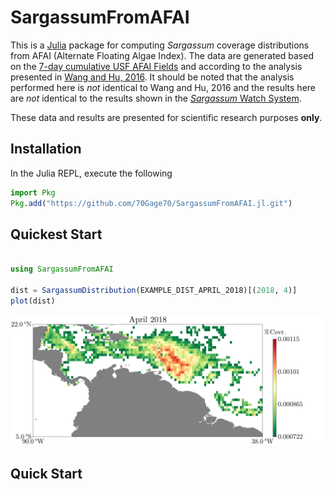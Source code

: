# SargassumFromAFAI

This is a [Julia](https://julialang.org/) package for computing *Sargassum* coverage distributions from AFAI (Alternate Floating Algae Index). The  data are generated based on the [7-day cumulative USF AFAI Fields](https://cwcgom.aoml.noaa.gov/erddap/griddap/noaa_aoml_atlantic_oceanwatch_AFAI_7D.html) and according to the analysis presented in [Wang and Hu, 2016](https://www.sciencedirect.com/science/article/abs/pii/S0034425716301833). It should be noted  that the analysis performed here is *not* identical to Wang and Hu, 2016 and the results here are *not* identical to the results shown in the  [*Sargassum* Watch System](https://optics.marine.usf.edu/projects/saws.html).

These data and results are presented for scientific research purposes **only**.

## Installation

In the Julia REPL, execute the following

```julia
import Pkg
Pkg.add("https://github.com/70Gage70/SargassumFromAFAI.jl.git")
```

## Quickest Start

```julia

using SargassumFromAFAI

dist = SargassumDistribution(EXAMPLE_DIST_APRIL_2018)[(2018, 4)]
plot(dist)

```

[!["April 2018 Sargassum Distribution"](examples/april-2018.png)](https://70gage70.github.io/SargassumFromAFAI.jl/)


## Quick Start